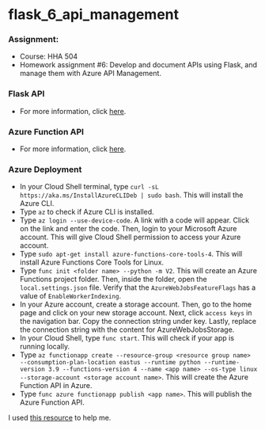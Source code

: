 # flask_6_api_management

### Assignment:
- Course: HHA 504
- Homework assignment #6: Develop and document APIs using Flask, and manage them with Azure API Management.

### Flask API
- For more information, click [here](https://github.com/Beczheng/flask_6_api_management/blob/main/flask/app_flasgger.py).

### Azure Function API 
- For more information, click [here](https://github.com/Beczheng/flask_6_api_management/blob/main/LocalFunctionProj/function_app.py).

### Azure Deployment
- In your Cloud Shell terminal, type `curl -sL https://aka.ms/InstallAzureCLIDeb | sudo bash`. This will install the Azure CLI.
- Type `az` to check if Azure CLI is installed.
- Type `az login --use-device-code`. A link with a code will appear. Click on the link and enter the code. Then, login to your Microsoft Azure account. This will give Cloud Shell permission to access your Azure account.
- Type `sudo apt-get install azure-functions-core-tools-4`. This will install Azure Functions Core Tools for Linux.
- Type `func init <folder name> --python -m V2`. This will create an Azure Functions project folder. Then, inside the folder, open the `local.settings.json` file. Verify that the `AzureWebJobsFeatureFlags` has a value of `EnableWorkerIndexing`.
- In your Azure account, create a storage account. Then, go to the home page and click on your new storage account. Next, click `access keys` in the navigation bar. Copy the connection string under key. Lastly, replace the connection string with the content for AzureWebJobsStorage.
- In your Cloud Shell, type `func start`. This will check if your app is running locally.
- Type `az functionapp create --resource-group <resource group name> --consumption-plan-location eastus --runtime python --runtime-version 3.9 --functions-version 4 --name <app name> --os-type linux --storage-account <storage account name>`. This will create the Azure Function API in Azure.
- Type `func azure functionapp publish <app name>`. This will publish the Azure Function API.

I used [this resource](https://learn.microsoft.com/en-us/azure/azure-functions/create-first-function-cli-python?tabs=macos%2Cbash%2Cazure-cli&pivots=python-mode-decorators) to help me.